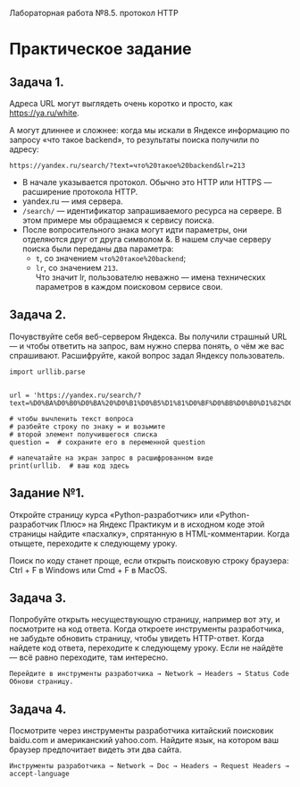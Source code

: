 Лабораторная работа №8.5. протокол HTTP

# Практическое задание
## Задача 1.

Адреса URL могут выглядеть очень коротко и просто, как https://ya.ru/white.  

А могут длиннее и сложнее: когда мы искали в Яндексе информацию по запросу «что такое backend», то результаты поиска получили по адресу: 

```
https://yandex.ru/search/?text=что%20такое%20backend&lr=213
```
+ В начале указывается протокол. Обычно это HTTP или HTTPS — расширение протокола HTTP.
+ yandex.ru — имя сервера.
+ `/search/` — идентификатор запрашиваемого ресурса на сервере. В этом примере мы обращаемся к сервису поиска.
+ После вопросительного знака могут идти параметры, они отделяются друг от друга символом &. В нашем случае серверу поиска были переданы два параметра:
   + `t`, со значением `что%20такое%20backend`;
   + `lr`, со значением `213`.  
      Что значит lr, пользователю неважно — имена технических параметров в каждом поисковом сервисе свои.  
 
## Задача 2.

Почувствуйте себя веб-сервером Яндекса. Вы получили страшный URL — и чтобы ответить на запрос, вам нужно сперва понять, о чём же вас спрашивают.
Расшифруйте, какой вопрос задал Яндексу пользователь.  

```
import urllib.parse


url = 'https://yandex.ru/search/?text=%D0%BA%D0%B0%D0%BA%20%D0%B1%D0%B5%D1%81%D0%BF%D0%BB%D0%B0%D1%82%D0%BD%D0%BE%20%D0%B5%D0%B7%D0%B4%D0%B8%D1%82%D1%8C%20%D0%BD%D0%B0%20%D1%82%D0%B0%D0%BA%D1%81%D0%B8'

# чтобы вычленить текст вопроса
# разбейте строку по знаку = и возьмите
# второй элемент получившегося списка 
question =  # сохраните его в переменной question

# напечатайте на экран запрос в расшифрованном виде
print(urllib.  # ваш код здесь
```

## Задание №1.

Откройте страницу курса «Python-разработчик» или «Python-разработчик Плюс» на Яндекс Практикум и в исходном коде этой страницы найдите «пасхалку», спрятанную в HTML-комментарии. Когда отыщете, переходите к следующему уроку.  

Поиск по коду станет проще, если открыть поисковую строку браузера: Ctrl + F в Windows или Cmd + F в MacOS.  

## Задача 3.

Попробуйте открыть несуществующую страницу, например вот эту, и посмотрите на код ответа. Когда откроете инструменты разработчика, не забудьте обновить страницу, чтобы увидеть HTTP-ответ. Когда найдете код ответа, переходите к следующему уроку. Если не найдёте — всё равно переходите, там интересно.  
```
Перейдите в инструменты разработчика → Network → Headers → Status Code
Обнови страницу.
```
## Задача 4.

Посмотрите через инструменты разработчика китайский поисковик baidu.com и американский yahoo.com. Найдите язык, на котором ваш браузер предпочитает видеть эти два сайта.  

```
Инструменты разработчика → Network → Doc → Headers → Request Headers → accept-language
```












 
 

